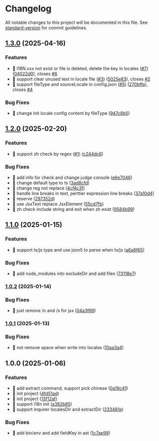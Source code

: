 # Changelog

All notable changes to this project will be documented in this file. See [standard-version](https://github.com/conventional-changelog/standard-version) for commit guidelines.

## [1.3.0](https://github.com/LuckyFBB/i18n-extract/compare/v1.2.0...v1.3.0) (2025-04-16)


### Features

* 🎸 I18N.xxx not exist or file is deleted, delete the key in locales ([#7](https://github.com/LuckyFBB/i18n-extract/issues/7)) ([04022d0](https://github.com/LuckyFBB/i18n-extract/commit/04022d067da8665bd73f152d53b9a864daadefee)), closes [#6](https://github.com/LuckyFBB/i18n-extract/issues/6)
* 🎸 support clear unused text in locale file ([#3](https://github.com/LuckyFBB/i18n-extract/issues/3)) ([5025e83](https://github.com/LuckyFBB/i18n-extract/commit/5025e831ae7888b006c01892526d466af5e3b2bd)), closes [#2](https://github.com/LuckyFBB/i18n-extract/issues/2)
* 🎸 support fileType and sourceLocale in config.json ([#5](https://github.com/LuckyFBB/i18n-extract/issues/5)) ([270bffa](https://github.com/LuckyFBB/i18n-extract/commit/270bffaf36d3819f38a0c9e8b7e2e1723f123707)), closes [#4](https://github.com/LuckyFBB/i18n-extract/issues/4)


### Bug Fixes

* 🐛 change init locale config content by fileType ([947c8b5](https://github.com/LuckyFBB/i18n-extract/commit/947c8b53ef9cb8e41fe295aba41f3976833ef113))

## [1.2.0](https://github.com/LuckyFBB/i18n-extract/compare/v1.1.0...v1.2.0) (2025-02-20)


### Features

* 🎸 support zh check by regex ([#1](https://github.com/LuckyFBB/i18n-extract/issues/1)) ([c244dc6](https://github.com/LuckyFBB/i18n-extract/commit/c244dc6b359af70cbd6046e3df091778c8369edf))


### Bug Fixes

* 🐛 add info for check and change judge console ([e6e7046](https://github.com/LuckyFBB/i18n-extract/commit/e6e704604a91a39b150d399c62094c917700079c))
* 🐛 change default type to ts ([3ad8cfd](https://github.com/LuckyFBB/i18n-extract/commit/3ad8cfdc3469b2f713a60c1957b13f67e782bdaa))
* 🐛 change reg not replace ([4cf4c3f](https://github.com/LuckyFBB/i18n-extract/commit/4cf4c3f5e9bbd03c1f530966bc54406d72eaaebb))
* 🐛 handle line breaks in text, perttier expression line breaks ([37a10d4](https://github.com/LuckyFBB/i18n-extract/commit/37a10d4496ffffce6252286541a47091db02d31d))
* 🐛 reserve ([297352d](https://github.com/LuckyFBB/i18n-extract/commit/297352dd194761f0ef776313a65ff7e5759eaf94))
* 🐛 use JsxText replace JsxElement ([55cd7fb](https://github.com/LuckyFBB/i18n-extract/commit/55cd7fb4a514959ecea5b0a118941c86a82ee53d))
* 🐛 zh check include string and exit when zh exist ([9584b99](https://github.com/LuckyFBB/i18n-extract/commit/9584b9966bed11c76139432f5c3185a857a75074))

## [1.1.0](https://github.com/LuckyFBB/i18n-extract/compare/v1.0.2...v1.1.0) (2025-01-15)


### Features

* 🎸 support ts/js type and use json5 to parse when ts/js ([a6a8f65](https://github.com/LuckyFBB/i18n-extract/commit/a6a8f65f12f6f277bf6d5e7b7d11d80b5bdafca9))


### Bug Fixes

* 🐛 add node_modules into excludeDir and add files ([73118e7](https://github.com/LuckyFBB/i18n-extract/commit/73118e72924417a626fcdc684c33559b856e85c5))

### [1.0.2](https://github.com/LuckyFBB/i18n-extract/compare/v1.0.1...v1.0.2) (2025-01-14)


### Bug Fixes

* 🐛 just remove /n and /s for jsx ([04a3f89](https://github.com/LuckyFBB/i18n-extract/commit/04a3f89165e366b8affe466784f872546baf46b7))

### [1.0.1](https://github.com/LuckyFBB/i18n-extract/compare/v1.0.0...v1.0.1) (2025-01-13)


### Bug Fixes

* 🐛 not remove space when write into locales ([10aa3a4](https://github.com/LuckyFBB/i18n-extract/commit/10aa3a4dc040fa4304e43606cb8a523277d5bdfb))

## 1.0.0 (2025-01-06)


### Features

* 🎸 add extract command, support pick chinese ([0a19c41](https://github.com/LuckyFBB/i18n-extract/commit/0a19c4195c353870d19b14d61b7b1b6bf0fc3eb0))
* 🎸 init project ([4fd51ad](https://github.com/LuckyFBB/i18n-extract/commit/4fd51ad71085044e5e5efdfd4d23ac469f09d50f))
* 🎸 init project ([13f12af](https://github.com/LuckyFBB/i18n-extract/commit/13f12af2fa89827cc6c3b80469a4b42f311cb0ae))
* 🎸 support i18n init ([a382b85](https://github.com/LuckyFBB/i18n-extract/commit/a382b85d056702a5e4b28c1dc4f43b83c900b61d))
* 🎸 support inquirer localesDir and extractDir ([233481e](https://github.com/LuckyFBB/i18n-extract/commit/233481eb001af99377b69700b97201c8fdcb91e8))


### Bug Fixes

* 🐛 add bin/env and add fieldKey in ast ([1c7ae99](https://github.com/LuckyFBB/i18n-extract/commit/1c7ae99e88a06251cf0b5f4cadf4f3b74efbbd24))
